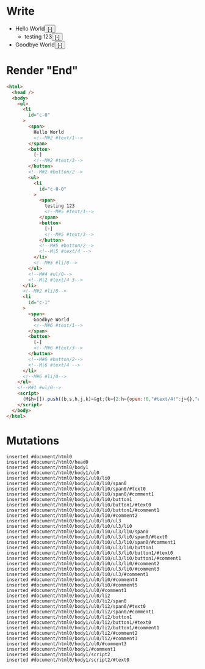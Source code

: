 # Write
  <ul><li id=c-0><span>Hello World<!M#2 #text/1></span><button>[-]<!M#2 #text/3></button><!M#2 #button/2><ul><li id=c-0-0><span>testing 123<!M#5 #text/1></span><button>[-]<!M#5 #text/3></button><!M#5 #button/2><!M|5 #text/4 ></li><!M#5 #li/0></ul><!M#4 #ul/0><!M|2 #text/4 3></li><!M#2 #li/0><li id=c-1><span>Goodbye World<!M#6 #text/1></span><button>[-]<!M#6 #text/3></button><!M#6 #button/2><!M|6 #text/4 ></li><!M#6 #li/0></ul><!M#1 #ul/0><script>(M$h=[]).push((b,s,h,j,k)=>(k={2:h={open:!0,"#text/4!":j={},"#text/4(":b("packages/translator/src/__tests__/fixtures/basic-inert-collapsible-tree/components/comments.marko_2_renderer")},3:j,5:{open:!0,"#text/4!":{}},6:{open:!0,"#text/4!":{}}},j._=h,k),[5,"packages/translator/src/__tests__/fixtures/basic-inert-collapsible-tree/components/comments.marko_1_open",2,"packages/translator/src/__tests__/fixtures/basic-inert-collapsible-tree/components/comments.marko_1_open",6,"packages/translator/src/__tests__/fixtures/basic-inert-collapsible-tree/components/comments.marko_1_open",])</script>


# Render "End"
```html
<html>
  <head />
  <body>
    <ul>
      <li
        id="c-0"
      >
        <span>
          Hello World
          <!--M#2 #text/1-->
        </span>
        <button>
          [-]
          <!--M#2 #text/3-->
        </button>
        <!--M#2 #button/2-->
        <ul>
          <li
            id="c-0-0"
          >
            <span>
              testing 123
              <!--M#5 #text/1-->
            </span>
            <button>
              [-]
              <!--M#5 #text/3-->
            </button>
            <!--M#5 #button/2-->
            <!--M|5 #text/4 -->
          </li>
          <!--M#5 #li/0-->
        </ul>
        <!--M#4 #ul/0-->
        <!--M|2 #text/4 3-->
      </li>
      <!--M#2 #li/0-->
      <li
        id="c-1"
      >
        <span>
          Goodbye World
          <!--M#6 #text/1-->
        </span>
        <button>
          [-]
          <!--M#6 #text/3-->
        </button>
        <!--M#6 #button/2-->
        <!--M|6 #text/4 -->
      </li>
      <!--M#6 #li/0-->
    </ul>
    <!--M#1 #ul/0-->
    <script>
      (M$h=[]).push((b,s,h,j,k)=&gt;(k={2:h={open:!0,"#text/4!":j={},"#text/4(":b("packages/translator/src/__tests__/fixtures/basic-inert-collapsible-tree/components/comments.marko_2_renderer")},3:j,5:{open:!0,"#text/4!":{}},6:{open:!0,"#text/4!":{}}},j._=h,k),[5,"packages/translator/src/__tests__/fixtures/basic-inert-collapsible-tree/components/comments.marko_1_open",2,"packages/translator/src/__tests__/fixtures/basic-inert-collapsible-tree/components/comments.marko_1_open",6,"packages/translator/src/__tests__/fixtures/basic-inert-collapsible-tree/components/comments.marko_1_open",])
    </script>
  </body>
</html>
```

# Mutations
```
inserted #document/html0
inserted #document/html0/head0
inserted #document/html0/body1
inserted #document/html0/body1/ul0
inserted #document/html0/body1/ul0/li0
inserted #document/html0/body1/ul0/li0/span0
inserted #document/html0/body1/ul0/li0/span0/#text0
inserted #document/html0/body1/ul0/li0/span0/#comment1
inserted #document/html0/body1/ul0/li0/button1
inserted #document/html0/body1/ul0/li0/button1/#text0
inserted #document/html0/body1/ul0/li0/button1/#comment1
inserted #document/html0/body1/ul0/li0/#comment2
inserted #document/html0/body1/ul0/li0/ul3
inserted #document/html0/body1/ul0/li0/ul3/li0
inserted #document/html0/body1/ul0/li0/ul3/li0/span0
inserted #document/html0/body1/ul0/li0/ul3/li0/span0/#text0
inserted #document/html0/body1/ul0/li0/ul3/li0/span0/#comment1
inserted #document/html0/body1/ul0/li0/ul3/li0/button1
inserted #document/html0/body1/ul0/li0/ul3/li0/button1/#text0
inserted #document/html0/body1/ul0/li0/ul3/li0/button1/#comment1
inserted #document/html0/body1/ul0/li0/ul3/li0/#comment2
inserted #document/html0/body1/ul0/li0/ul3/li0/#comment3
inserted #document/html0/body1/ul0/li0/ul3/#comment1
inserted #document/html0/body1/ul0/li0/#comment4
inserted #document/html0/body1/ul0/li0/#comment5
inserted #document/html0/body1/ul0/#comment1
inserted #document/html0/body1/ul0/li2
inserted #document/html0/body1/ul0/li2/span0
inserted #document/html0/body1/ul0/li2/span0/#text0
inserted #document/html0/body1/ul0/li2/span0/#comment1
inserted #document/html0/body1/ul0/li2/button1
inserted #document/html0/body1/ul0/li2/button1/#text0
inserted #document/html0/body1/ul0/li2/button1/#comment1
inserted #document/html0/body1/ul0/li2/#comment2
inserted #document/html0/body1/ul0/li2/#comment3
inserted #document/html0/body1/ul0/#comment3
inserted #document/html0/body1/#comment1
inserted #document/html0/body1/script2
inserted #document/html0/body1/script2/#text0
```